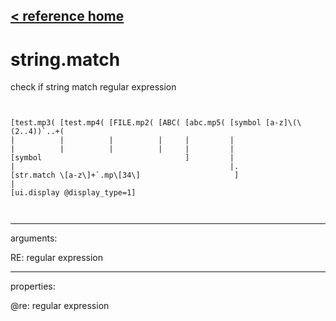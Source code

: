 [< reference home](ceammc_lib.html)
---

# string.match


check if string match regular expression

```


[test.mp3( [test.mp4( [FILE.mp2( [ABC( [abc.mp5( [symbol [a-z]\(\(2..4))`..+(
|          |          |          |     |         |
|          |          |          |     |         |
[symbol                                ]         |
|                                                |.
[str.match \[a-z\]+`.mp\[34\]                     ]
|
[ui.display @display_type=1]

            
```

---
arguments:

RE: regular expression<br>

---
properties:

@re: regular expression<br>

